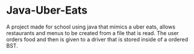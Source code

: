 # Java-Uber-Eats
A project made for school using java that mimics a uber eats, allows restaurants and menus to be created from a file that is read. The user orders food and then is given to a driver that is stored inside of a ordered BST. 
